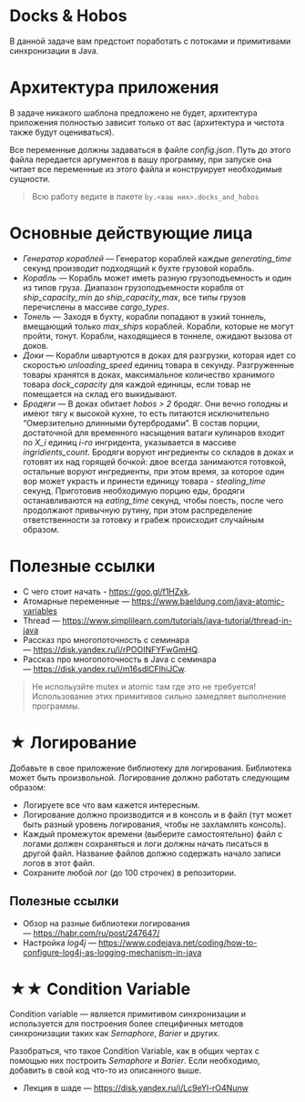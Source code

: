 # Docks & Hobos
В данной задаче вам предстоит поработать с потоками и примитивами синхронизации в Java.

# Архитектура приложения
В задаче никакого шаблона предложено не будет, архитектура приложения полностью зависит только от вас (архитектура и чистота также будут оцениваться).

Все переменные должны задаваться в файле *config.json*. Путь до этого файла передается аргументов в вашу программу, при запуске она читает все переменные из этого файла и конструирует необходимые сущности.

>Всю работу ведите в пакете `by.<ваш ник>.docks_and_hobos`

# Основные действующие лица
- *Генератор кораблей* — Генератор кораблей каждые _generating_time_ секунд производит подходящий к бухте грузовой корабль.
- *Корабль* — Корабль может иметь разную грузоподъемность и один из типов груза. Диапазон грузоподъемности корабля от _ship_capacity_min_ до _ship_capacity_max_, все типы грузов перечислены в массиве _cargo_types_.
- *Тонель* — Заходя в бухту, корабли попадают в узкий тоннель, вмещающий только _max_ships_ кораблей. Корабли, которые не могут пройти, тонут. Корабли, находящиеся в тоннеле, ожидают вызова от доков.
- *Доки* — Корабли швартуются в доках для разгрузки, которая идет со скоростью _unloading_speed_ единиц товара в секунду. Разгруженные товары хранятся в доках, максимальное количество хранимого товара _dock_capacity_ для каждой единицы, если товар не помещается на склад его выкидывают.
- *Бродяги* — В доках обитает _hobos > 2_ бродяг. Они вечно голодны и имеют тягу к высокой кухне, то есть питаются исключительно “Омерзительно длинными бутербродами”. В состав порции, достаточной для временного насыщения ватаги кулинаров входит по _X_i_ единиц _i-го_ ингридента, указывается в массиве _ingridients_count_.  Бродяги воруют ингредиенты со складов в доках и готовят их над горящей бочкой: двое всегда занимаются готовкой, остальные воруют ингредиенты, при этом время, за которое один вор может украсть и принести единицу товара - _stealing_time_ секунд. Приготовив необходимую порцию еды, бродяги останавливаются на _eating_time_ секунд, чтобы поесть, после чего продолжают привычную рутину, при этом распределение ответственности за готовку и грабеж происходит случайным образом.

# Полезные ссылки
- С чего стоит начать - https://goo.gl/f1HZxk.
- Атомарные переменные — https://www.baeldung.com/java-atomic-variables
- Thread — https://www.simplilearn.com/tutorials/java-tutorial/thread-in-java
- Рассказ про многопоточность с семинара — https://disk.yandex.ru/i/rPOOINFYFwGmHQ.
- Рассказ про многопоточность в Java с семинара — https://disk.yandex.ru/i/m16sdlCFlhiJCw.

>Не испольузйте mutex и atomic там где это не требуется! Использование этих примитивов сильно замедляет выполнение программы.

# ★ Логирование
Добавьте в свое приложение библиотеку для логирования. Библиотека может быть произвольной. Логирование должно работать следующим образом:
- Логируете все что вам кажется интересным.
- Логирование должно производится и в консоль и в файл (тут может быть разный уровень логирования, чтобы не захламлять консоль).
- Каждый промежуток времени (выберите самостоятельно) файл с логами должен сохраняться и логи должны начать писаться в другой файл. Название файлов должно содержать начало записи логов в этот файл.
- Сохраните любой лог (до 100 строчек) в репозитории.

## Полезные ссылки
- Обзор на разные библиотеки логирования — https://habr.com/ru/post/247647/
- Настройка _log4j_ — https://www.codejava.net/coding/how-to-configure-log4j-as-logging-mechanism-in-java

# ★★ Condition Variable
Condition variable — является примитивом синхронизации и используется для построения более специфичных методов синхронизации таких как *Semaphore*, *Barier* и других.

Разобраться, что такое Condition Variable, как в общих чертах с помощью них построить *Semaphore* и *Barier*. Если необходимо, добавить в свой код что-то из описанного выше.

- Лекция в шаде — https://disk.yandex.ru/i/Lc9eYl-rO4Nunw
